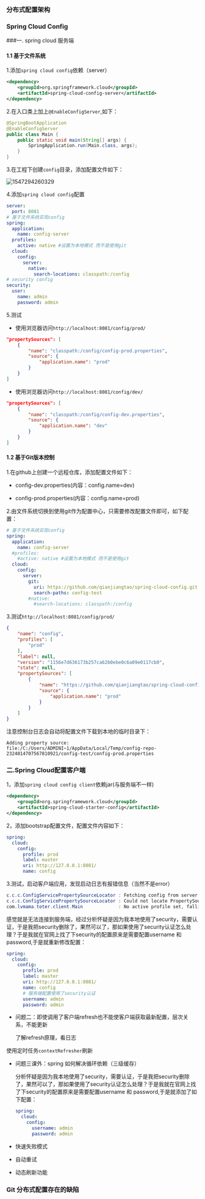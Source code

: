 ### 分布式配置架构



### Spring Cloud Config



###一. spring cloud 服务端



#### 1.1 基于文件系统

1.添加`spring cloud config`依赖（server）

```xml
<dependency>
    <groupId>org.springframework.cloud</groupId>
    <artifactId>spring-cloud-config-server</artifactId>
</dependency>
```

2.在入口类上加上`@EnableConfigServer`,如下：

```java
@SpringBootApplication
@EnableConfigServer
public class Main {
    public static void main(String[] args) {
        SpringApplication.run(Main.class, args);
    }
}
```

3.在工程下创建`config`目录，添加配置文件如下：

![1547294260329](D:\workspace\spring-boot-summary\spring-boot-image\spring-cloud\config\1547294260329.png)



4.添加`spring cloud config`配置

```yaml
server:
  port: 8081
# 基于文件系统实现config
spring:
  application:
    name: config-server
  profiles:
    active: native #设置为本地模式 而不是使用git
  cloud:
    config:
      server:
        native:
          search-locations: classpath:/config
# security config
security:
  user:
    name: admin
    password: admin
```

5.测试

- 使用浏览器访问`http://localhost:8081/config/prod/`

```json
"propertySources": [
    {
        "name": "classpath:/config/config-prod.properties",
        "source": {
            "application.name": "prod"
        }
    }
]
```

- 使用浏览器访问`http://localhost:8081/config/dev/`

```json
"propertySources": [
    {
        "name": "classpath:/config/config-dev.properties",
        "source": {
            "application.name": "dev"
        }
    }
]
```

#### 1.2 基于Git版本控制



1.在github上创建一个远程仓库，添加配置文件如下：

- config-dev.properties(内容：config.name=dev)

- config-prod.properties(内容：config.name=prod)

  

2.由文件系统切换到使用git作为配置中心，只需要修改配置文件即可，如下配置：

```yaml
# 基于文件系统实现config
spring:
  application:
    name: config-server
  #profiles:
    #active: native #设置为本地模式 而不是使用git
  cloud:
    config:
      server:
        git:
          uri: https://github.com/qianjiangtao/spring-cloud-config.git
          search-paths: config-test
        #native:
          #search-locations: classpath:/config
```

3.测试`http://localhost:8081/config/prod/`

```json
{
    "name": "config",
    "profiles": [
        "prod"
    ],
    "label": null,
    "version": "1156e7d636173b257ca62b0ebe0c6a09e0117cb0",
    "state": null,
    "propertySources": [
        {
            "name": "https://github.com/qianjiangtao/spring-cloud-config.git/config-test/config-prod.properties",
            "source": {
                "application.name": "prod"
            }
        }
    ]
}
```

注意控制台日志会自动将配置文件下载到本地的临时目录下：

```shell
Adding property source: file:/C:/Users/ADMINI~1/AppData/Local/Temp/config-repo-2324014707567810921/config-test/config-prod.properties
```



### 二.Spring Cloud配置客户端



1，添加`spring cloud config client`依赖jar(与服务端不一样)

```xml
<dependency>
    <groupId>org.springframework.cloud</groupId>
    <artifactId>spring-cloud-starter-config</artifactId>
</dependency>
```

2，添加bootstrap配置文件，配置文件内容如下：

```yaml
spring:
  cloud:
    config:
      profile: prod
      label: master
      uri: http://127.0.0.1:8081/
      name: config
```



3.测试，启动客户端应用，发现启动日志有报错信息（当然不是error）

```java
c.c.c.ConfigServicePropertySourceLocator : Fetching config from server at: http://127.0.0.1:8081/
c.c.c.ConfigServicePropertySourceLocator : Could not locate PropertySource: 401 null
com.lvmama.toter.client.Main             : No active profile set, falling back to default profiles: default
```

​	感觉就是无法连接到服务端，经过分析怀疑是因为我本地使用了security，需要认证，于是我把security删除了，果然可以了，那如果使用了security认证怎么处理？于是我就在官网上找了下security的配置原来是需要配置username 和 password,于是就重新修改配置：

```yaml
spring:
  cloud:
    config:
      profile: prod
      label: master
      uri: http://127.0.0.1:8081/
      name: config
      # 服务端配置使用了security认证
      username: admin
      password: admin
```



* 问题二：即使调用了客户端refresh也不能使客户端获取最新配置，层次关系，不能更新

  了解refresh原理，看日志

 使用定时任务`contextRefresher`刷新

- 问题三课外：spring 如何解决循环依赖（三级缓存）

  

  分析怀疑是因为我本地使用了security，需要认证，于是我把security删除了，果然可以了，那如果使用了security认证怎么处理？于是我就在官网上找了下security的配置原来是需要配置username 和 password,于是就添加了如下配置：

  ```yaml
  spring:
    cloud:
      config:
        username: admin
        password: admin
  ```

- 快速失败模式

- 自动重试

- 动态刷新功能

### Git 分布式配置存在的缺陷



